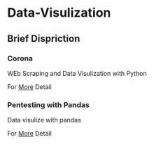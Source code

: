 # Data-Visulization

## Brief Dispriction

### Corona
WEb Scraping and Data Visulization with Python</p>
For [More](https://github.com/vipulvyas/Data-Visulization/blob/master/corona/Readme.md) Detail 


### Pentesting with Pandas
Data visulize with pandas</p>
For [More](https://github.com/vipulvyas/Data-Visulization/blob/master/pentestingwithpandas/Readme.md) Detail</p>


